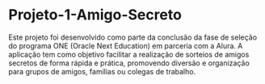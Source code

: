 # Projeto-1-Amigo-Secreto
Este projeto foi desenvolvido como parte da conclusão da fase de seleção do programa ONE (Oracle Next Education) em parceria com a Alura. A aplicação tem como objetivo facilitar a realização de sorteios de amigos secretos de forma rápida e prática, promovendo diversão e organização para grupos de amigos, famílias ou colegas de trabalho.

